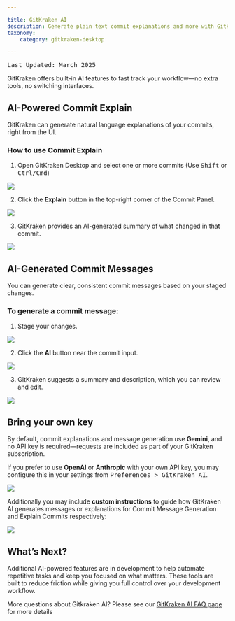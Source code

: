 ```yaml
---

title: GitKraken AI
description: Generate plain text commit explanations and more with GitKraken AI
taxonomy:
    category: gitkraken-desktop

---
```

<kbd>Last Updated: March 2025</kbd>

GitKraken offers built-in AI features to fast track your workflow—no extra tools, no switching interfaces.

## AI-Powered Commit Explain

GitKraken can generate natural language explanations of your commits, right from the UI.

### How to use Commit Explain

1. Open GitKraken Desktop and select one or more commits (Use <kbd>Shift</kbd> or <kbd>Ctrl/Cmd</kbd>)

<img src="/wp-content/uploads/gkd-11-Select-Commits.png" class="help-center-img img-bordered">

2. Click the **Explain** button in the top-right corner of the Commit Panel.  

<img src="/wp-content/uploads/gkd-11-AI-Explain.png" class="help-center-img img-bordered">

3. GitKraken provides an AI-generated summary of what changed in that commit.

<img src="/wp-content/uploads/gkd-11-commit-explain-2.png" class="help-center-img img-bordered">

## AI-Generated Commit Messages

You can generate clear, consistent commit messages based on your staged changes.

### To generate a commit message:

1. Stage your changes. 

<img src="/wp-content/uploads/gkd-11-stage-changes.png" class="help-center-img img-bordered">

2. Click the **AI** button near the commit input.

<img src="/wp-content/uploads/gkd-11-commit-message-generation-1.png" class="help-center-img img-bordered">

3. GitKraken suggests a summary and description, which you can review and edit.

<img src="/wp-content/uploads/gkd-11-commit-message-generation-2.png" class="help-center-img img-bordered">

## Bring your own key

By default, commit explanations and message generation use **Gemini**, and no API key is required—requests are included as part of your GitKraken subscription.

If you prefer to use **OpenAI** or **Anthropic** with your own API key, you may configure this in your settings from <kbd>Preferences > GitKraken AI</kbd>.

<img src="/wp-content/uploads/gkd-11-Preferences-GitKraken-AI.png" class="help-center-img img-bordered">

Additionally you may include **custom instructions** to guide how GitKraken AI generates messages or explanations for Commit Message Generation and Explain Commits respectively: 

<img src="/wp-content/uploads/gkd-11-custom-instructions.png" class="help-center-img img-bordered">

## What’s Next?

Additional AI-powered features are in development to help automate repetitive tasks and keep you focused on what matters. These tools are built to reduce friction while giving you full control over your development workflow.

<div class='callout callout--basic'>
    <p>More questions about Gitkraken AI? Please see our <a href="https://help.gitkraken.com/general/ai-faq/">GitKraken AI FAQ page</a> for more details</p>
</div>